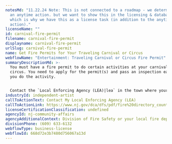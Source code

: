 ```yaml
---
notesMd: "11.22.24 Note: This is not connected to a roadmap - we determined it's
  an anytime action. but we want to show this in the licensing & database guide
  which is why we have this as a license task (in addition to the anytime
  action)."
licenseName: ""
id: carnival-fire-permit
filename: carnival-fire-permit
displayname: carnival-fire-permit
urlSlug: carnival-fire-permit
name: Get Fire Permits for Your Traveling Carnival or Circus
webflowName: "Entertainment: Traveling Carnival or Circus Fire Permit"
summaryDescriptionMd: >-
  You must have a fire permit to do certain activities at your carnival or
  circus. You need to apply for the permit(s) and pass an inspection each time
  you do the activity.


  Contact the `Local Enforcing Agency (LEA)|lea` in the town where your carnival or circus will be to see which fire permits you need to get and how to apply. Your LEA can be your local fire department or the New Jersey Division of Fire Safety.
industryId: independent-artist
callToActionText: Contact My Local Enforcing Agency (LEA)
callToActionLink: https://www.nj.gov/dca/dfs/pdf/fire%20directory_county%20summary/fire_code_enforcement_director.pdf
licenseCertificationClassification: undefined
agencyId: nj-community-affairs
agencyAdditionalContext: Division of Fire Safety or your local fire department
divisionPhone: (609) 633-6132
webflowType: business-license
webflowId: 668d72e3b7480d756067a13d
---
```


